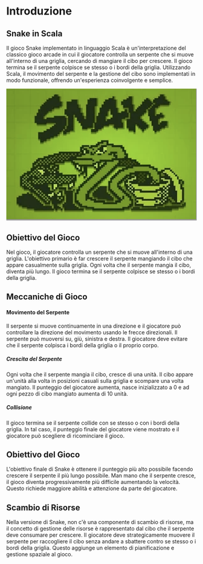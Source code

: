 # Introduzione

## Snake in Scala

Il gioco Snake implementato in linguaggio Scala è un'interpretazione del classico gioco arcade in cui il giocatore controlla un serpente che si muove all'interno di una griglia, cercando di mangiare il cibo per crescere. Il gioco termina se il serpente colpisce se stesso o i bordi della griglia. Utilizzando Scala, il movimento del serpente e la gestione del cibo sono implementati in modo funzionale, offrendo un'esperienza coinvolgente e semplice.

![Esempio](img/logo.png)

## Obiettivo del Gioco

Nel gioco, il giocatore controlla un serpente che si muove all'interno di una griglia. L'obiettivo primario è far crescere il serpente mangiando il cibo che appare casualmente sulla griglia. Ogni volta che il serpente mangia il cibo, diventa più lungo. Il gioco termina se il serpente colpisce se stesso o i bordi della griglia.

## Meccaniche di Gioco

#### Movimento del Serpente

Il serpente si muove continuamente in una direzione e il giocatore può controllare la direzione del movimento usando le frecce direzionali. Il serpente può muoversi su, giù, sinistra e destra. Il giocatore deve evitare che il serpente colpisca i bordi della griglia o il proprio corpo.

##### Crescita del Serpente

Ogni volta che il serpente mangia il cibo, cresce di una unità. Il cibo appare un'unità alla volta in posizioni casuali sulla griglia e scompare una volta mangiato. Il punteggio del giocatore aumenta, nasce inizializzato a 0 e ad ogni pezzo di cibo mangiato aumenta di 10 unità.

##### Collisione

Il gioco termina se il serpente collide con se stesso o con i bordi della griglia. In tal caso, il punteggio finale del giocatore viene mostrato e il giocatore può scegliere di ricominciare il gioco.

## Obiettivo del Gioco

L'obiettivo finale di Snake è ottenere il punteggio più alto possibile facendo crescere il serpente il più lungo possibile. Man mano che il serpente cresce, il gioco diventa progressivamente più difficile aumentando la velocità. Questo richiede maggiore abilità e attenzione da parte del giocatore.

## Scambio di Risorse

Nella versione di Snake, non c'è una componente di scambio di risorse, ma il concetto di gestione delle risorse è rappresentato dal cibo che il serpente deve consumare per crescere. Il giocatore deve strategicamente muovere il serpente per raccogliere il cibo senza andare a sbattere contro se stesso o i bordi della griglia. Questo aggiunge un elemento di pianificazione e gestione spaziale al gioco.
